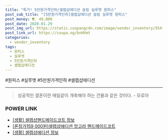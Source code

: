 ```yaml
--- 
title: "특가! 5만원가격인하/셀렙샵에디션 슬림 실루엣 원피스" 
post_sub_title: "[5만원가격인하]셀렙샵에디션 슬림 실루엣 원피스" 
post_money: ₩. 49,000 
post_date: 2020.01.29 
post_img_url: https://static.coupangcdn.com/image/vendor_inventory/554f/0b1e544536d10de3c72af43f91d9a14b7a721204a61ef111377864b2b82d.jpg 
post_link_url: https://coupa.ng/bnHVmt 
categories: 
  - vendor_inventory 
tags: 
  - 원피스 
  - 실루엣 
  - 5만원가격인하 
  - 셀렙샵에디션 
--- 
```

  #원피스 #실루엣 #5만원가격인하 #셀렙샵에디션 
<hr> 

> 성공적인 결혼이란 매일같이 개축해야 하는 건물과 같은 것이다. - 모로아 


### POWER LINK

* <a href="https://blog.naver.com/santokki14/221766807790" target="_blank"> [생활] 셀렙샵핸드메이드코트 정보 </a>
* <a href="https://blog.naver.com/fasyy4321/221789521635" target="_blank">[론칭가159 000원]셀렙샵에디션 앙고라 핸드메이드코트</a>
* <a href="https://blog.naver.com/sakai111/221759128267" target="_blank"> [생활] 셀렙샵에디션 정보 </a>

